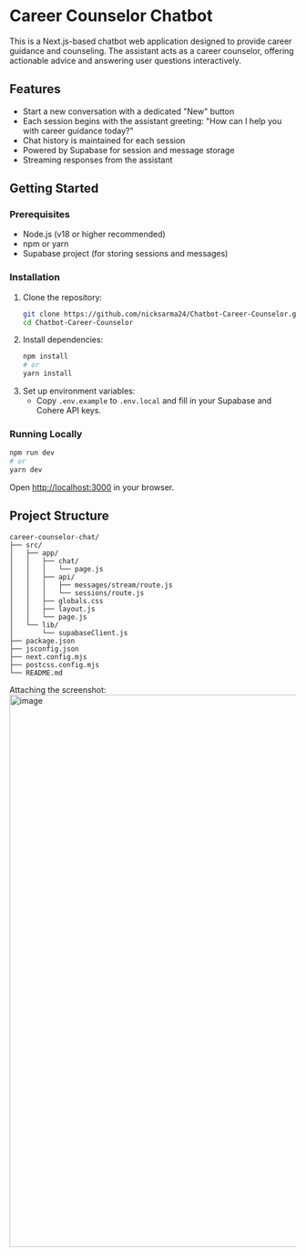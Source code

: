 # Career Counselor Chatbot

This is a Next.js-based chatbot web application designed to provide career guidance and counseling. The assistant acts as a career counselor, offering actionable advice and answering user questions interactively.

## Features
- Start a new conversation with a dedicated "New" button
- Each session begins with the assistant greeting: "How can I help you with career guidance today?"
- Chat history is maintained for each session
- Powered by Supabase for session and message storage
- Streaming responses from the assistant

## Getting Started

### Prerequisites
- Node.js (v18 or higher recommended)
- npm or yarn
- Supabase project (for storing sessions and messages)

### Installation
1. Clone the repository:
   ```sh
   git clone https://github.com/nicksarma24/Chatbot-Career-Counselor.git
   cd Chatbot-Career-Counselor
   ```
2. Install dependencies:
   ```sh
   npm install
   # or
   yarn install
   ```
3. Set up environment variables:
   - Copy `.env.example` to `.env.local` and fill in your Supabase and Cohere API keys.

### Running Locally
```sh
npm run dev
# or
yarn dev
```

Open [http://localhost:3000](http://localhost:3000) in your browser.

## Project Structure
```
career-counselor-chat/
├── src/
│   ├── app/
│   │   ├── chat/
│   │   │   └── page.js
│   │   ├── api/
│   │   │   ├── messages/stream/route.js
│   │   │   └── sessions/route.js
│   │   ├── globals.css
│   │   ├── layout.js
│   │   └── page.js
│   └── lib/
│       └── supabaseClient.js
├── package.json
├── jsconfig.json
├── next.config.mjs
├── postcss.config.mjs
└── README.md
```
Attaching the screenshot: 
<img width="1900" height="968" alt="image" src="https://github.com/user-attachments/assets/c88a234c-5c27-47d7-a9f4-196b4bba79e1" />


